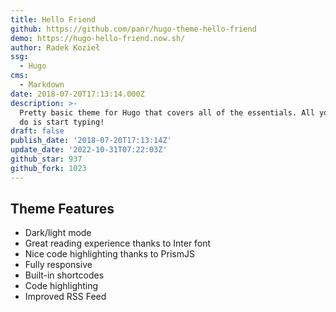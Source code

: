 ```yaml
---
title: Hello Friend
github: https://github.com/panr/hugo-theme-hello-friend
demo: https://hugo-hello-friend.now.sh/
author: Radek Kozieł
ssg:
  - Hugo
cms:
  - Markdown
date: 2018-07-20T17:13:14.000Z
description: >-
  Pretty basic theme for Hugo that covers all of the essentials. All you have to
  do is start typing!
draft: false
publish_date: '2018-07-20T17:13:14Z'
update_date: '2022-10-31T07:22:03Z'
github_star: 937
github_fork: 1023
---
```

## Theme Features

- Dark/light mode
- Great reading experience thanks to Inter font
- Nice code highlighting thanks to PrismJS
- Fully responsive
- Built-in shortcodes
- Code highlighting
- Improved RSS Feed
